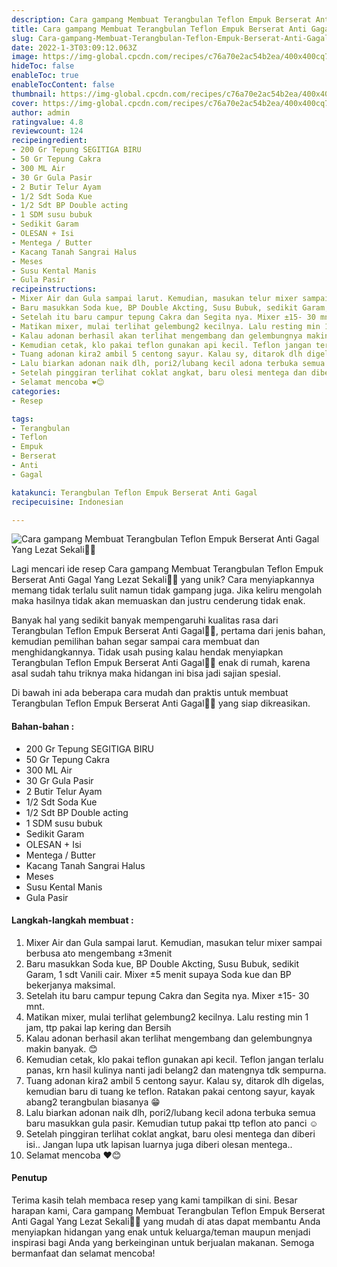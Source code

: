 ```yaml
---
description: Cara gampang Membuat Terangbulan Teflon Empuk Berserat Anti Gagal Yang Lezat Sekali"
title: Cara gampang Membuat Terangbulan Teflon Empuk Berserat Anti Gagal Yang Lezat Sekali
slug: Cara-gampang-Membuat-Terangbulan-Teflon-Empuk-Berserat-Anti-Gagal-Yang-Lezat-Sekali
date: 2022-1-3T03:09:12.063Z
image: https://img-global.cpcdn.com/recipes/c76a70e2ac54b2ea/400x400cq70/photo.jpg
hideToc: false
enableToc: true
enableTocContent: false
thumbnail: https://img-global.cpcdn.com/recipes/c76a70e2ac54b2ea/400x400cq70/photo.jpg
cover: https://img-global.cpcdn.com/recipes/c76a70e2ac54b2ea/400x400cq70/photo.jpg
author: admin
ratingvalue: 4.8
reviewcount: 124
recipeingredient:
- 200 Gr Tepung SEGITIGA BIRU
- 50 Gr Tepung Cakra
- 300 ML Air
- 30 Gr Gula Pasir
- 2 Butir Telur Ayam
- 1/2 Sdt Soda Kue
- 1/2 Sdt BP Double acting
- 1 SDM susu bubuk
- Sedikit Garam
- OLESAN + Isi
- Mentega / Butter
- Kacang Tanah Sangrai Halus
- Meses
- Susu Kental Manis
- Gula Pasir
recipeinstructions:
- Mixer Air dan Gula sampai larut. Kemudian, masukan telur mixer sampai berbusa ato mengembang ±3menit
- Baru masukkan Soda kue, BP Double Akcting, Susu Bubuk, sedikit Garam, 1 sdt Vanili cair. Mixer ±5 menit supaya Soda kue dan BP bekerjanya maksimal.
- Setelah itu baru campur tepung Cakra dan Segita nya. Mixer ±15- 30 mnt.
- Matikan mixer, mulai terlihat gelembung2 kecilnya. Lalu resting min 1 jam, ttp pakai lap kering dan Bersih
- Kalau adonan berhasil akan terlihat mengembang dan gelembungnya makin banyak. 😊
- Kemudian cetak, klo pakai teflon gunakan api kecil. Teflon jangan terlalu panas, krn hasil kulinya nanti jadi belang2 dan matengnya tdk sempurna.
- Tuang adonan kira2 ambil 5 centong sayur. Kalau sy, ditarok dlh digelas, kemudian baru di tuang ke teflon. Ratakan pakai centong sayur, kayak abang2 terangbulan biasanya 😁
- Lalu biarkan adonan naik dlh, pori2/lubang kecil adona terbuka semua baru masukkan gula pasir. Kemudian tutup pakai ttp teflon ato panci ☺️
- Setelah pinggiran terlihat coklat angkat, baru olesi mentega dan diberi isi.. Jangan lupa utk lapisan luarnya juga diberi olesan mentega..
- Selamat mencoba ❤️😊
categories:
- Resep

tags:
- Terangbulan
- Teflon
- Empuk
- Berserat
- Anti
- Gagal

katakunci: Terangbulan Teflon Empuk Berserat Anti Gagal
recipecuisine: Indonesian

---
```


![Cara gampang Membuat Terangbulan Teflon Empuk Berserat Anti Gagal Yang Lezat Sekali👩‍🍳](https://img-global.cpcdn.com/recipes/c76a70e2ac54b2ea/400x400cq70/photo.jpg)

Lagi mencari ide resep Cara gampang Membuat Terangbulan Teflon Empuk Berserat Anti Gagal Yang Lezat Sekali👩‍🍳 yang unik? Cara menyiapkannya memang tidak terlalu sulit namun tidak gampang juga. Jika keliru mengolah maka hasilnya tidak akan memuaskan dan justru cenderung tidak enak.

Banyak hal yang sedikit banyak mempengaruhi kualitas rasa dari Terangbulan Teflon Empuk Berserat Anti Gagal👩‍🍳, pertama dari jenis bahan, kemudian pemilihan bahan segar sampai cara membuat dan menghidangkannya. Tidak usah pusing kalau hendak menyiapkan Terangbulan Teflon Empuk Berserat Anti Gagal👩‍🍳 enak di rumah, karena asal sudah tahu triknya maka hidangan ini bisa jadi sajian spesial.

Di bawah ini ada beberapa cara mudah dan praktis untuk membuat Terangbulan Teflon Empuk Berserat Anti Gagal👩‍🍳 yang siap dikreasikan.

<!--inarticleads1-->

#### Bahan-bahan :

- 200 Gr Tepung SEGITIGA BIRU
- 50 Gr Tepung Cakra
- 300 ML Air
- 30 Gr Gula Pasir
- 2 Butir Telur Ayam
- 1/2 Sdt Soda Kue
- 1/2 Sdt BP Double acting
- 1 SDM susu bubuk
- Sedikit Garam
- OLESAN + Isi
- Mentega / Butter
- Kacang Tanah Sangrai Halus
- Meses
- Susu Kental Manis
- Gula Pasir

<!--inarticleads2-->

#### Langkah-langkah membuat :

1. Mixer Air dan Gula sampai larut. Kemudian, masukan telur mixer sampai berbusa ato mengembang ±3menit
1. Baru masukkan Soda kue, BP Double Akcting, Susu Bubuk, sedikit Garam, 1 sdt Vanili cair. Mixer ±5 menit supaya Soda kue dan BP bekerjanya maksimal.
1. Setelah itu baru campur tepung Cakra dan Segita nya. Mixer ±15- 30 mnt.
1. Matikan mixer, mulai terlihat gelembung2 kecilnya. Lalu resting min 1 jam, ttp pakai lap kering dan Bersih
1. Kalau adonan berhasil akan terlihat mengembang dan gelembungnya makin banyak. 😊
1. Kemudian cetak, klo pakai teflon gunakan api kecil. Teflon jangan terlalu panas, krn hasil kulinya nanti jadi belang2 dan matengnya tdk sempurna.
1. Tuang adonan kira2 ambil 5 centong sayur. Kalau sy, ditarok dlh digelas, kemudian baru di tuang ke teflon. Ratakan pakai centong sayur, kayak abang2 terangbulan biasanya 😁
1. Lalu biarkan adonan naik dlh, pori2/lubang kecil adona terbuka semua baru masukkan gula pasir. Kemudian tutup pakai ttp teflon ato panci ☺️
1. Setelah pinggiran terlihat coklat angkat, baru olesi mentega dan diberi isi.. Jangan lupa utk lapisan luarnya juga diberi olesan mentega..
1. Selamat mencoba ❤️😊

#### Penutup

Terima kasih telah membaca resep yang kami tampilkan di sini. Besar harapan kami, Cara gampang Membuat Terangbulan Teflon Empuk Berserat Anti Gagal Yang Lezat Sekali👩‍🍳 yang mudah di atas dapat membantu Anda menyiapkan hidangan yang enak untuk keluarga/teman maupun menjadi inspirasi bagi Anda yang berkeinginan untuk berjualan makanan. Semoga bermanfaat dan selamat mencoba!